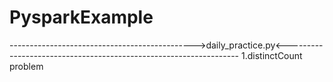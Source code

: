 # PysparkExample

---------------------------------------------->daily_practice.py<------------------------------------------------------------------
1.distinctCount problem




